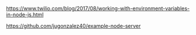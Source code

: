 https://www.twilio.com/blog/2017/08/working-with-environment-variables-in-node-js.html

https://github.com/jugonzalez40/example-node-server